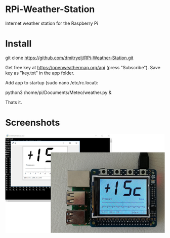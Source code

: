 # RPi-Weather-Station
Internet weather station for the Raspberry Pi

# Install

git clone https://github.com/dmitryelj/RPi-Weather-Station.git

Get free key at https://openweathermap.org/api (press "Subscribe"). Save key as "key.txt" in the app folder.

Add app to startup (sudo nano /etc/rc.local):

python3 /home/pi/Documents/Meteo/weather.py &

Thats it.

# Screenshots
![View](/screenshots/Meteo01.jpg)


